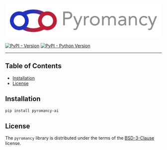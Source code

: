 ![Pyromancy Header](misc/assets/pyromancy-github-header.png)

[![PyPI - Version](https://img.shields.io/pypi/v/pyromancy-ai.svg)](https://pypi.org/project/pyromancy-ai)
[![PyPI - Python Version](https://img.shields.io/pypi/pyversions/pyromancy-ai.svg)](https://pypi.org/project/pyromancy-ai)

-----

## Table of Contents

- [Installation](#installation)
- [License](#license)

## Installation

```console
pip install pyromancy-ai
```

## License

The `pyromancy` library is distributed under the terms of the [BSD-3-Clause](https://spdx.org/licenses/BSD-3-Clause.html) license.
